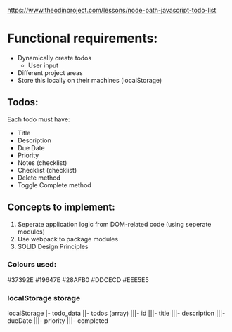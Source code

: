 https://www.theodinproject.com/lessons/node-path-javascript-todo-list

# Functional requirements:

- Dynamically create todos
  - User input
- Different project areas
- Store this locally on their machines (localStorage)

## Todos:

Each todo must have:

- Title
- Description
- Due Date
- Priority
- Notes (checklist)
- Checklist (checklist)
- Delete method
- Toggle Complete method

## Concepts to implement:

1. Seperate application logic from DOM-related code (using seperate modules)
2. Use webpack to package modules
3. SOLID Design Principles

### Colours used:

#37392E
#19647E
#28AFB0
#DDCECD
#EEE5E5

### localStorage storage

localStorage
|- todo_data
||- todos (array)
|||- id
|||- title
|||- description
|||- dueDate
|||- priority
|||- completed
